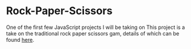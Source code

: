 # Rock-Paper-Scissors
One of the first few JavaScript projects I will be taking on
This project is a take on the traditional rock paper scissors gam, details of which can be found [here]("https://en.wikipedia.org/wiki/Rock%E2%80%93paper%E2%80%93scissors").



